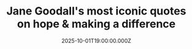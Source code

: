 ---
title: "Jane Goodall's most iconic quotes on hope & making a difference"
date: 2025-10-01T19:00:00.000Z
category: Human Kindness
externalLink: "https://www.goodgoodgood.co/articles/jane-goodall-quotes"
image: ""
excerpt: "In celebration of Jane Goodall's birthday, let's learn from her wisdom and deep sense of hope.…"
---